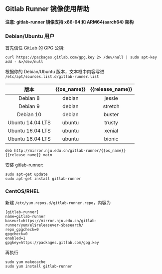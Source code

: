## Gitlab Runner 镜像使用帮助

**注意: gitlab-runner 镜像支持 x86-64 和 ARM64(aarch64) 架构**

### Debian/Ubuntu 用户

首先信任 GitLab 的 GPG 公钥:

```
curl https://packages.gitlab.com/gpg.key 2> /dev/null | sudo apt-key add - &>/dev/null
```

根据你的 Debian/Ubuntu 版本，文本框中内容写进 `/etc/apt/sources.list.d/gitlab-runner.list`

|  版本 | {{os_name}} | {{release_name}} | 
| :----: | :----: | :----: |
| Debian 8   | debian |  jessie         | 
| Debian 9   | debian |  stretch        | 
| Debian 10  | debian |  buster         | 
| Ubuntu 14.04 LTS | ubuntu | trusty |
| Ubuntu 16.04 LTS | ubuntu | xenial |
| Ubuntu 18.04 LTS | ubuntu | bionic |

```
deb http://mirror.nju.edu.cn/gitlab-runner/{{os_name}} {{release_name}} main
```

安装 gitlab-runner:

```
sudo apt-get update
sudo apt-get install gitlab-runner
```

### CentOS/RHEL

新建 `/etc/yum.repos.d/gitlab-runner.repo`，内容为

```
[gitlab-runner]
name=gitlab-runner
baseurl=https://mirror.nju.edu.cn/gitlab-runner/yum/el$releasever-$basearch/
repo_gpgcheck=0
gpgcheck=0
enabled=1
gpgkey=https://packages.gitlab.com/gpg.key
```

再执行

```
sudo yum makecache
sudo yum install gitlab-runner
```
